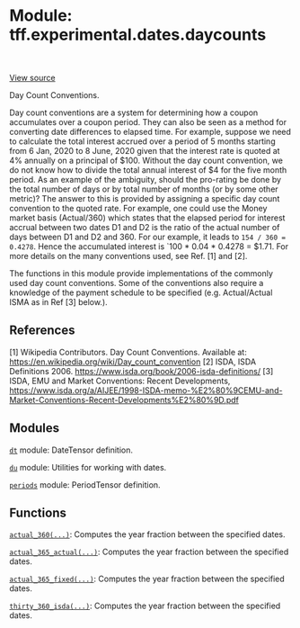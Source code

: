 <div itemscope itemtype="http://developers.google.com/ReferenceObject">
<meta itemprop="name" content="tff.experimental.dates.daycounts" />
<meta itemprop="path" content="Stable" />
</div>

# Module: tff.experimental.dates.daycounts

<!-- Insert buttons and diff -->

<table class="tfo-notebook-buttons tfo-api" align="left">
</table>

<a target="_blank" href="https://github.com/google/tf-quant-finance/blob/master/tf_quant_finance/experimental/dates/daycounts.py">View source</a>



Day Count Conventions.


Day count conventions are a system for determining how a coupon accumulates over
a coupon period. They can also be seen as a method for converting date
differences to elapsed time. For example, suppose we need to calculate the total
interest accrued over a period of 5 months starting from 6 Jan, 2020 to
8 June, 2020 given that the interest rate is quoted at 4% annually on a
principal of $100. Without the day count convention, we do not know how to
divide the total annual interest of $4 for the five month period. As an example
of the ambiguity, should the pro-rating be done by the total number of days
or by total number of months (or by some other metric)? The answer to this is
provided by assigning a specific day count convention to the quoted rate. For
example, one could use the Money market basis (Actual/360) which states that the
elapsed period for interest accrual between two dates D1 and D2 is the ratio
of the actual number of days between D1 and D2 and 360. For our example, it
leads to `154 / 360 = 0.4278`. Hence the accumulated interest is
`100 * 0.04 * 0.4278 = $1.71. For more details on the many conventions used, see
Ref. [1] and [2].

The functions in this module provide implementations of the commonly used day
count conventions. Some of the conventions also require a knowledge of the
payment schedule to be specified (e.g. Actual/Actual ISMA as in Ref [3] below.).

## References

[1] Wikipedia Contributors. Day Count Conventions. Available at:
  https://en.wikipedia.org/wiki/Day_count_convention
[2] ISDA, ISDA Definitions 2006.
  https://www.isda.org/book/2006-isda-definitions/
[3] ISDA, EMU and Market Conventions: Recent Developments,
  https://www.isda.org/a/AIJEE/1998-ISDA-memo-%E2%80%9CEMU-and-Market-Conventions-Recent-Developments%E2%80%9D.pdf

## Modules

[`dt`](../../../tff/experimental/dates/daycounts/dt.md) module: DateTensor definition.

[`du`](../../../tff/experimental/dates/date_utils.md) module: Utilities for working with dates.

[`periods`](../../../tff/experimental/dates/periods.md) module: PeriodTensor definition.

## Functions

[`actual_360(...)`](../../../tff/experimental/dates/daycounts/actual_360.md): Computes the year fraction between the specified dates.

[`actual_365_actual(...)`](../../../tff/experimental/dates/daycounts/actual_365_actual.md): Computes the year fraction between the specified dates.

[`actual_365_fixed(...)`](../../../tff/experimental/dates/daycounts/actual_365_fixed.md): Computes the year fraction between the specified dates.

[`thirty_360_isda(...)`](../../../tff/experimental/dates/daycounts/thirty_360_isda.md): Computes the year fraction between the specified dates.

